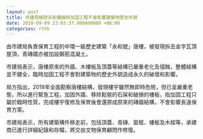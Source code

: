 ```yaml
---
layout: post
title: 市建局稱對永和樓臨時加固工程不會影響建築物歷史外貌
date: 2020-09-09 23:03:37.000000000 +08:00
categories: rthk
---
```


由市建局負責保育工程的中環一級歷史建築「永和號」唐樓，被發現拆去金字瓦頂屋頂，青磚牆亦被加設鋼筋混凝土。

市建局表示，唐樓原來的外牆、木樓板及頂蓋等結構已嚴重老化及侵蝕，整體結構並不健全，臨時加固工程不會對建築物的歷史外貌造成永久的破壞和影響。

局方指出，2018年全面勘察唐樓結構，發現樓宇雖然無即時危險，但已呈嚴重老態，所以進行緊急工程，加固外牆、移除鬆脫的石屎和破損的樓板，指加固工程只屬於臨時性質，完成樓宇復修及保育後會還原成原來的磚牆結構，不會影響長遠保育方案。

市建局表示，所有建築構件移走前，包括頂蓋、青磚、窗框、樓板及木樑等，承建商已進行詳細紀錄和存檔，將交由文物保育顧問作修復。
